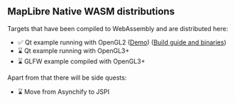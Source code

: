 ## MapLibre Native WASM distributions


Targets that have been compiled to WebAssembly and are distributed here:
- ✅ Qt example running with OpenGL2 ([Demo](https://maplibre-native-wasm-dist.pages.dev/qt-opengl2/)) ([Build guide and binaries](https://github.com/birkskyum/maplibre-native-wasm-dist/tree/main/qt-opengl2))
- ⌛ Qt example running with OpenGL3+
- ⌛ GLFW example compiled with OpenGL3+

Apart from that there will be side quests:
- ⌛ Move from Asynchify to JSPI


